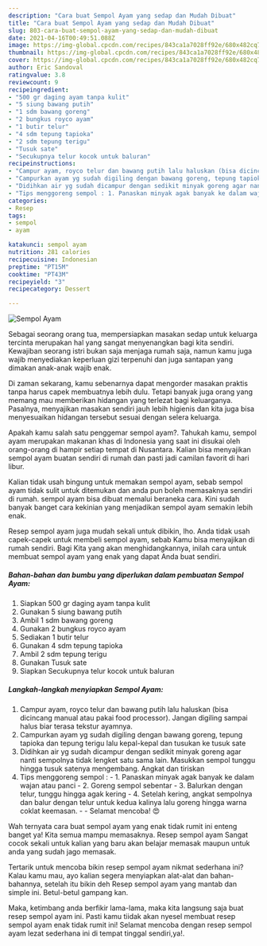 ```yaml
---
description: "Cara buat Sempol Ayam yang sedap dan Mudah Dibuat"
title: "Cara buat Sempol Ayam yang sedap dan Mudah Dibuat"
slug: 803-cara-buat-sempol-ayam-yang-sedap-dan-mudah-dibuat
date: 2021-04-16T00:49:51.088Z
image: https://img-global.cpcdn.com/recipes/843ca1a7028ff92e/680x482cq70/sempol-ayam-foto-resep-utama.jpg
thumbnail: https://img-global.cpcdn.com/recipes/843ca1a7028ff92e/680x482cq70/sempol-ayam-foto-resep-utama.jpg
cover: https://img-global.cpcdn.com/recipes/843ca1a7028ff92e/680x482cq70/sempol-ayam-foto-resep-utama.jpg
author: Eric Sandoval
ratingvalue: 3.8
reviewcount: 9
recipeingredient:
- "500 gr daging ayam tanpa kulit"
- "5 siung bawang putih"
- "1 sdm bawang goreng"
- "2 bungkus royco ayam"
- "1 butir telur"
- "4 sdm tepung tapioka"
- "2 sdm tepung terigu"
- "Tusuk sate"
- "Secukupnya telur kocok untuk baluran"
recipeinstructions:
- "Campur ayam, royco telur dan bawang putih lalu haluskan (bisa dicincang manual atau pakai food processor). Jangan digiling sampai halus biar terasa tekstur ayamnya."
- "Campurkan ayam yg sudah digiling dengan bawang goreng, tepung tapioka dan tepung terigu lalu kepal-kepal dan tusukan ke tusuk sate"
- "Didihkan air yg sudah dicampur dengan sedikit minyak goreng agar nanti sempolnya tidak lengket satu sama lain. Masukkan sempol tunggu hingga tusuk satenya mengembang. Angkat dan tiriskan"
- "Tips menggoreng sempol : 1. Panaskan minyak agak banyak ke dalam wajan atau panci 2. Goreng sempol sebentar 3. Balurkan dengan telur, tunggu hingga agak kering 4. Setelah kering, angkat sempolnya dan balur dengan telur untuk kedua kalinya lalu goreng hingga warna coklat keemasan.  Selamat mencoba! 😍"
categories:
- Resep
tags:
- sempol
- ayam

katakunci: sempol ayam 
nutrition: 281 calories
recipecuisine: Indonesian
preptime: "PT15M"
cooktime: "PT43M"
recipeyield: "3"
recipecategory: Dessert

---
```



![Sempol Ayam](https://img-global.cpcdn.com/recipes/843ca1a7028ff92e/680x482cq70/sempol-ayam-foto-resep-utama.jpg)

Sebagai seorang orang tua, mempersiapkan masakan sedap untuk keluarga tercinta merupakan hal yang sangat menyenangkan bagi kita sendiri. Kewajiban seorang istri bukan saja menjaga rumah saja, namun kamu juga wajib menyediakan keperluan gizi terpenuhi dan juga santapan yang dimakan anak-anak wajib enak.

Di zaman  sekarang, kamu sebenarnya dapat mengorder masakan praktis tanpa harus capek membuatnya lebih dulu. Tetapi banyak juga orang yang memang mau memberikan hidangan yang terlezat bagi keluarganya. Pasalnya, menyajikan masakan sendiri jauh lebih higienis dan kita juga bisa menyesuaikan hidangan tersebut sesuai dengan selera keluarga. 



Apakah kamu salah satu penggemar sempol ayam?. Tahukah kamu, sempol ayam merupakan makanan khas di Indonesia yang saat ini disukai oleh orang-orang di hampir setiap tempat di Nusantara. Kalian bisa menyajikan sempol ayam buatan sendiri di rumah dan pasti jadi camilan favorit di hari libur.

Kalian tidak usah bingung untuk memakan sempol ayam, sebab sempol ayam tidak sulit untuk ditemukan dan anda pun boleh memasaknya sendiri di rumah. sempol ayam bisa dibuat memalui beraneka cara. Kini sudah banyak banget cara kekinian yang menjadikan sempol ayam semakin lebih enak.

Resep sempol ayam juga mudah sekali untuk dibikin, lho. Anda tidak usah capek-capek untuk membeli sempol ayam, sebab Kamu bisa menyajikan di rumah sendiri. Bagi Kita yang akan menghidangkannya, inilah cara untuk membuat sempol ayam yang enak yang dapat Anda buat sendiri.

<!--inarticleads1-->

##### Bahan-bahan dan bumbu yang diperlukan dalam pembuatan Sempol Ayam:

1. Siapkan 500 gr daging ayam tanpa kulit
1. Gunakan 5 siung bawang putih
1. Ambil 1 sdm bawang goreng
1. Gunakan 2 bungkus royco ayam
1. Sediakan 1 butir telur
1. Gunakan 4 sdm tepung tapioka
1. Ambil 2 sdm tepung terigu
1. Gunakan Tusuk sate
1. Siapkan Secukupnya telur kocok untuk baluran




<!--inarticleads2-->

##### Langkah-langkah menyiapkan Sempol Ayam:

1. Campur ayam, royco telur dan bawang putih lalu haluskan (bisa dicincang manual atau pakai food processor). Jangan digiling sampai halus biar terasa tekstur ayamnya.
1. Campurkan ayam yg sudah digiling dengan bawang goreng, tepung tapioka dan tepung terigu lalu kepal-kepal dan tusukan ke tusuk sate
1. Didihkan air yg sudah dicampur dengan sedikit minyak goreng agar nanti sempolnya tidak lengket satu sama lain. Masukkan sempol tunggu hingga tusuk satenya mengembang. Angkat dan tiriskan
1. Tips menggoreng sempol : - 1. Panaskan minyak agak banyak ke dalam wajan atau panci - 2. Goreng sempol sebentar - 3. Balurkan dengan telur, tunggu hingga agak kering - 4. Setelah kering, angkat sempolnya dan balur dengan telur untuk kedua kalinya lalu goreng hingga warna coklat keemasan. -  - Selamat mencoba! 😍




Wah ternyata cara buat sempol ayam yang enak tidak rumit ini enteng banget ya! Kita semua mampu memasaknya. Resep sempol ayam Sangat cocok sekali untuk kalian yang baru akan belajar memasak maupun untuk anda yang sudah jago memasak.

Tertarik untuk mencoba bikin resep sempol ayam nikmat sederhana ini? Kalau kamu mau, ayo kalian segera menyiapkan alat-alat dan bahan-bahannya, setelah itu bikin deh Resep sempol ayam yang mantab dan simple ini. Betul-betul gampang kan. 

Maka, ketimbang anda berfikir lama-lama, maka kita langsung saja buat resep sempol ayam ini. Pasti kamu tiidak akan nyesel membuat resep sempol ayam enak tidak rumit ini! Selamat mencoba dengan resep sempol ayam lezat sederhana ini di tempat tinggal sendiri,ya!.

